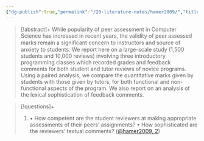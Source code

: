 ```yaml
---
{"dg-publish":true,"permalink":"/20-literature-notes/hamer2009/","title":"Quality of peer assessment in CS1","tags":["computer-science","peer-assessment"],"noteIcon":"1","created":"Aug 30, 2024 17:34","updated":"Sep 12, 2024 23:24"}
---
```



> [!abstract]+
> While popularity of peer assessment in Computer Science has increased in recent years, the validity of peer assessed marks remain a signiﬁcant concern to instructors and source of anxiety to students. We report here on a large-scale study (1,500 students and 10,000 reviews) involving three introductory programming classes which recorded grades and feedback comments for both student and tutor reviews of novice programs. Using a paired analysis, we compare the quantitative marks given by students with those given by tutors, for both functional and non-functional aspects of the program. We also report on an analysis of the lexical sophistication of feedback comments.

> [!questions]+
>
> 1. • How competent are the student reviewers at making appropriate assessments of their peers’ assignments? • How sophisticated are the reviewers’ textual comments? ([@hamer2009, 2](zotero://open-pdf/library/items/SQSY37FN?page=2&annotation=UKCCQ5FR))
